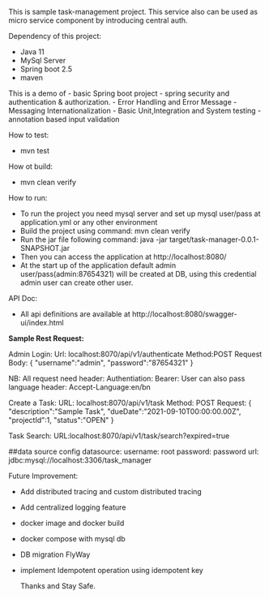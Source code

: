 This is sample task-management project. This service also can be used as micro service component by introducing central auth.

Dependency of this project:
- Java 11
- MySql Server
- Spring boot 2.5
- maven

This is a demo of
    - basic Spring boot project
    - spring security and authentication & authorization.
    - Error Handling and Error Message
    - Messaging Internationalization
    - Basic Unit,Integration and System testing
    - annotation based input validation

How to test:
  - mvn test

How ot build:
  - mvn clean verify

How to run:
  - To run the project you need mysql server and set up mysql user/pass at application.yml or any other environment
  - Build the project using command: mvn clean verify 
  - Run the jar file following command: java -jar target/task-manager-0.0.1-SNAPSHOT.jar
  - Then you can access the application at http://localhost:8080/
  - At the start up of the application default admin user/pass(admin:87654321) will be created at DB, using this credential admin
  user can create other user.

API Doc:
 - All api definitions are available at http://localhost:8080/swagger-ui/index.html


**Sample Rest Request:**

Admin Login:
Url: localhost:8070/api/v1/authenticate
Method:POST
Request Body:
{
    "username":"admin",
    "password":"87654321"
}

NB: All request need header: Authentiation: Bearer:<token>
User can also pass language header: Accept-Language:en/bn

Create a Task:
URL: localhost:8070/api/v1/task
Method: POST
Request:
{
    "description":"Sample Task",
    "dueDate":"2021-09-10T00:00:00.00Z",
    "projectId":1,
    "status":"OPEN"
}

Task Search:
URL:localhost:8070/api/v1/task/search?expired=true



##data source config
 datasource:
    username: root
    password: password
    url: jdbc:mysql://localhost:3306/task_manager

Future Improvement:

- Add distributed tracing and custom distributed tracing
- Add centralized logging feature
- docker image and docker build
- docker compose with mysql db
- DB migration FlyWay
- implement Idempotent operation using idempotent key
    
    Thanks and Stay Safe.
